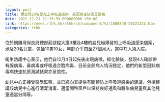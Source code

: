```yaml
---
layout: post
title: 保良局20名嬰兒上呼吸道感染　新冠病毒快測呈陰性
date: 2022-12-21 21:15:39.000000000 +08:00
link: https://news.rthk.hk/rthk/ch/component/k2/1680848-20221221.htm
categories: rthk
---
```


位於銅鑼灣保良局總部莊啟程大廈3樓及4樓的嬰兒組爆發的上呼吸道感染個案，涉及20名兒童，包括10男10女，年齡介乎四至27個月大，當中12人須入院。

衞生防護中心表示，他們自12月4日起先後出現病徵，經化驗後，發現4人確診帶有腺病毒、鼻病毒或呼吸道合胞病毒，目前全部病人情況穩定，他們的新型冠狀病毒病快速抗原測試結果亦呈陰性。

幼兒中心正接受醫學監察，並已經向其提供有關預防上呼吸道感染的建議，包括建議該幼兒中心進行清潔消毒、適當開啓窗戶以保持良好通風和將染病兒童與其他兒童適當分隔等。

